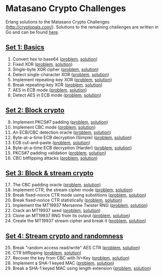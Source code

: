 # Matasano Crypto Challenges

Erlang solutions to the Matasano Crypto Challenges (<http://cryptopals.com/>).
Solutions to the remaining challenges are written in Go and can be found [here](https://github.com/Metalnem/cryptopals-go).

## [Set 1: Basics](http://cryptopals.com/sets/1)

1. Convert hex to base64 ([problem](http://cryptopals.com/sets/1/challenges/1), [solution](https://github.com/Metalnem/cryptopals/blob/master/c01.erl))
2. Fixed XOR ([problem](http://cryptopals.com/sets/1/challenges/2), [solution](https://github.com/Metalnem/cryptopals/blob/master/c02.erl))
3. Single-byte XOR cipher ([problem](http://cryptopals.com/sets/1/challenges/3), [solution](https://github.com/Metalnem/cryptopals/blob/master/c03.erl))
4. Detect single-character XOR ([problem](http://cryptopals.com/sets/1/challenges/4), [solution](https://github.com/Metalnem/cryptopals/blob/master/c04.erl))
5. Implement repeating-key XOR ([problem](http://cryptopals.com/sets/1/challenges/5), [solution](https://github.com/Metalnem/cryptopals/blob/master/c05.erl))
6. Break repeating-key XOR ([problem](http://cryptopals.com/sets/1/challenges/6), [solution](https://github.com/Metalnem/cryptopals/blob/master/c06.erl))
7. AES in ECB mode ([problem](http://cryptopals.com/sets/1/challenges/7), [solution](https://github.com/Metalnem/cryptopals/blob/master/c07.erl))
8. Detect AES in ECB mode ([problem](http://cryptopals.com/sets/1/challenges/8), [solution](https://github.com/Metalnem/cryptopals/blob/master/c08.erl))

## [Set 2: Block crypto](http://cryptopals.com/sets/2)

9. Implement PKCS#7 padding ([problem](http://cryptopals.com/sets/2/challenges/9), [solution](https://github.com/Metalnem/cryptopals/blob/master/c09.erl))
10. Implement CBC mode ([problem](http://cryptopals.com/sets/2/challenges/10), [solution](https://github.com/Metalnem/cryptopals/blob/master/c10.erl))
11. An ECB/CBC detection oracle ([problem](http://cryptopals.com/sets/2/challenges/11), [solution](https://github.com/Metalnem/cryptopals/blob/master/c11.erl))
12. Byte-at-a-time ECB decryption (Simple) ([problem](http://cryptopals.com/sets/2/challenges/12), [solution](https://github.com/Metalnem/cryptopals/blob/master/c12.erl))
13. ECB cut-and-paste ([problem](http://cryptopals.com/sets/2/challenges/13), [solution](https://github.com/Metalnem/cryptopals/blob/master/c13.erl))
14. Byte-at-a-time ECB decryption (Harder) ([problem](http://cryptopals.com/sets/2/challenges/14), [solution](https://github.com/Metalnem/cryptopals/blob/master/c14.erl))
15. PKCS#7 padding validation ([problem](http://cryptopals.com/sets/2/challenges/15), [solution](https://github.com/Metalnem/cryptopals/blob/master/c15.erl))
16. CBC bitflipping attacks ([problem](http://cryptopals.com/sets/2/challenges/16), [solution](https://github.com/Metalnem/cryptopals/blob/master/c16.erl))

## [Set 3: Block & stream crypto](http://cryptopals.com/sets/3)

17. The CBC padding oracle ([problem](http://cryptopals.com/sets/3/challenges/17), [solution](https://github.com/Metalnem/cryptopals/blob/master/c17.erl))
18. Implement CTR, the stream cipher mode ([problem](http://cryptopals.com/sets/3/challenges/18), [solution](https://github.com/Metalnem/cryptopals/blob/master/c18.erl))
19. Break fixed-nonce CTR mode using substitions ([problem](http://cryptopals.com/sets/3/challenges/19), [solution](https://github.com/Metalnem/cryptopals/blob/master/c19.erl))
20. Break fixed-nonce CTR statistically ([problem](http://cryptopals.com/sets/3/challenges/20), [solution](https://github.com/Metalnem/cryptopals/blob/master/c20.erl))
21. Implement the MT19937 Mersenne Twister RNG ([problem](http://cryptopals.com/sets/3/challenges/21), [solution](https://github.com/Metalnem/cryptopals/blob/master/c21.erl))
22. Crack an MT19937 seed ([problem](http://cryptopals.com/sets/3/challenges/22), [solution](https://github.com/Metalnem/cryptopals/blob/master/c22.erl))
23. Clone an MT19937 RNG from its output ([problem](http://cryptopals.com/sets/3/challenges/23), [solution](https://github.com/Metalnem/cryptopals/blob/master/c23.erl))
24. Create the MT19937 stream cipher and break it ([problem](http://cryptopals.com/sets/3/challenges/24), [solution](https://github.com/Metalnem/cryptopals/blob/master/c24.erl))

## [Set 4: Stream crypto and randomness](http://cryptopals.com/sets/4)

25. Break "random access read/write" AES CTR ([problem](http://cryptopals.com/sets/4/challenges/25), [solution](https://github.com/Metalnem/cryptopals/blob/master/c25.erl))
26. CTR bitflipping ([problem](http://cryptopals.com/sets/4/challenges/26), [solution](https://github.com/Metalnem/cryptopals/blob/master/c26.erl))
27. Recover the key from CBC with IV=Key ([problem](http://cryptopals.com/sets/4/challenges/27), [solution](https://github.com/Metalnem/cryptopals/blob/master/c27.erl))
28. Implement a SHA-1 keyed MAC ([problem](http://cryptopals.com/sets/4/challenges/28), [solution](https://github.com/Metalnem/cryptopals/blob/master/c28.erl))
29. Break a SHA-1 keyed MAC using length extension ([problem](http://cryptopals.com/sets/4/challenges/29), [solution](https://github.com/Metalnem/cryptopals/blob/master/c29.erl))
